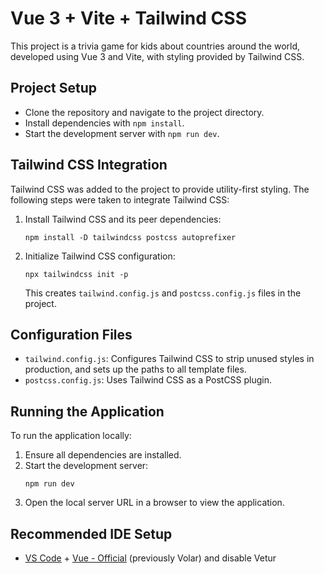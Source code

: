 # Vue 3 + Vite + Tailwind CSS

This project is a trivia game for kids about countries around the world, developed using Vue 3 and Vite, with styling provided by Tailwind CSS.

## Project Setup

- Clone the repository and navigate to the project directory.
- Install dependencies with `npm install`.
- Start the development server with `npm run dev`.

## Tailwind CSS Integration

Tailwind CSS was added to the project to provide utility-first styling. The following steps were taken to integrate Tailwind CSS:

1. Install Tailwind CSS and its peer dependencies:
   ```
   npm install -D tailwindcss postcss autoprefixer
   ```
2. Initialize Tailwind CSS configuration:
   ```
   npx tailwindcss init -p
   ```
   This creates `tailwind.config.js` and `postcss.config.js` files in the project.

## Configuration Files

- `tailwind.config.js`: Configures Tailwind CSS to strip unused styles in production, and sets up the paths to all template files.
- `postcss.config.js`: Uses Tailwind CSS as a PostCSS plugin.

## Running the Application

To run the application locally:

1. Ensure all dependencies are installed.
2. Start the development server:
   ```
   npm run dev
   ```
3. Open the local server URL in a browser to view the application.

## Recommended IDE Setup

- [VS Code](https://code.visualstudio.com/) + [Vue - Official](https://marketplace.visualstudio.com/items?itemName=Vue.volar) (previously Volar) and disable Vetur
